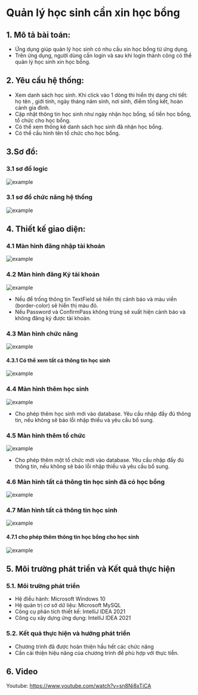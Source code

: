 # Quản lý học sinh cần xin học bổng

## 1. Mô tả bài toán:

- Ứng dụng giúp quản lý học sinh có nhu cầu xin học bổng từ ứng dụng.
- Trên ứng dụng, người dùng cần login và sau khi login thành công có thể quản lý học sinh xin học bổng.

## 2. Yêu cầu hệ thống:

- Xem danh sách học sinh. Khi click vào 1 dòng thì hiển thị dạng chi tiết: họ tên ,
  giới tính, ngày tháng năm sinh, nơi sinh, điểm tổng kết, hoàn cảnh gia đình.
- Cập nhật thông tin học sinh như ngày nhận học bổng, số tiền học bổng, tổ chức cho học bổng.
- Có thể xem thống kê danh sách học sinh đã nhận học bổng.
- Có thể cấu hình tên tổ chức cho học bổng.

## 3.Sơ đồ:

### 3.1 sơ đồ logic

![example](img/logicDiagram.PNG)

### 3.1 sơ đồ chức năng hệ thống

![example](img/chucNangHeThong.jpg)

## 4. Thiết kế giao diện:

### 4.1 Màn hình đăng nhập tài khoản

![example](img/login.PNG)

### 4.2 Màn hình đăng Ký tài khoản

![example](img/signUp.PNG)

- Nếu để trống thông tin TextField sẽ hiển thị cảnh báo và màu viền (border-color) sẽ hiển thị màu đỏ.
- Nếu Password và ConfirmPass không trùng sẽ xuất hiện cảnh báo và không đăng ký được tài khoản.

### 4.3 Màn hình chức năng

![example](img/statistical.PNG)

#### 4.3.1 Có thể xem tất cả thông tin học sinh

![example](img/infoStudent.PNG)

### 4.4 Màn hình thêm học sinh

![example](img/AddStudent.PNG)

- Cho phép thêm học sinh mới vào database. Yêu cầu nhập đầy đủ thông tin, nếu không sẽ báo lỗi nhập thiếu và yêu cầu bổ sung.

### 4.5 Màn hình thêm tổ chức

![example](img/addOrgan.PNG)

- Cho phép thêm một tổ chức mới vào database. Yêu cầu nhập đầy đủ thông tin, nếu không sẽ báo lỗi nhập thiếu và yêu cầu bổ sung.

### 4.6 Màn hình tất cả thông tin học sinh đã có học bổng

![example](img/allReceivedScholarship.PNG)

### 4.7 Màn hình tất cả thông tin học sinh

![example](img/allinformation.PNG)

#### 4.7.1 cho phép thêm thông tin học bổng cho học sinh

![example](img/edit.PNG)

## 5. Môi trường phát triển và Kết quả thực hiện

### 5.1. Môi trường phát triển

- Hệ điều hành: Microsoft Windows 10
- Hệ quản trị cơ sở dữ liệu: Microsoft MySQL
- Công cụ phân tích thiết kế: IntelliJ IDEA 2021
- Công cụ xây dựng ứng dụng: IntelliJ IDEA 2021

### 5.2. Kết quả thực hiện và hướng phát triển

- Chương trình đã được hoàn thiện hầu hết các chức năng
- Cần cải thiện hiệu năng của chương trình để phù hợp với thực tiễn.

## 6. Video

Youtube: https://www.youtube.com/watch?v=sn8Ni8xTiCA
